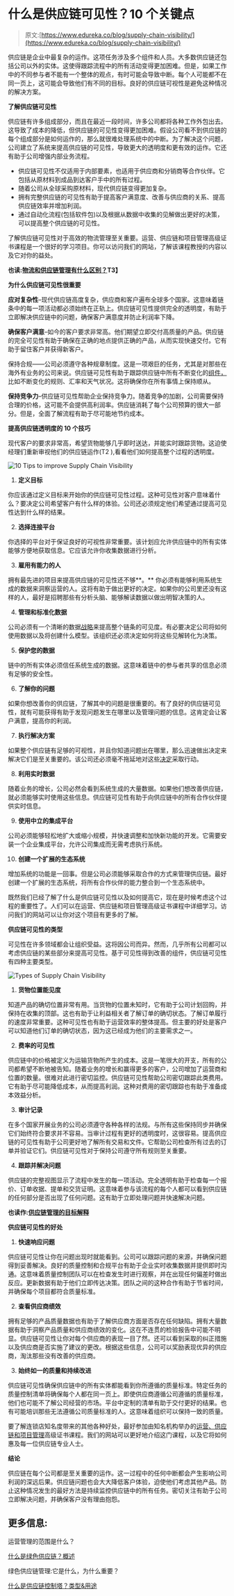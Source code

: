# 什么是供应链可见性？10 个关键点

> 原文:[https://www.edureka.co/blog/supply-chain-visibility/](https://www.edureka.co/blog/supply-chain-visibility/)

供应链是企业中最复杂的运作。这项任务涉及多个组件和人员。大多数供应链还包括公司以外的实体。这使得跟踪流程中的所有活动变得更加困难。但是，如果工作中的不同参与者不能有一个整体的观点，有时可能会导致中断。每个人可能都不在同一页上，这可能会导致他们有不同的目标。良好的供应链可视性是避免这种情况的解决方案。

**了解供应链可见性**

供应链有许多组成部分，而且在最近一段时间，许多公司都将各种工作外包出去。这导致了成本的降低，但供应链的可见性变得更加困难。假设公司看不到供应链的每个组成部分是如何运作的，那么就很难处理系统中的中断。为了解决这个问题，公司建立了系统来提高供应链的可见性，导致更大的透明度和更有效的运作。它还有助于公司增强内部业务流程。

*   供应链可见性不仅适用于内部要素，也适用于供应商和分销商等合作伙伴。它包括从原材料到成品到达客户手中的所有过程。
*   随着公司从全球采购原材料，现代供应链变得更加复杂。
*   拥有完整供应链的可见性有助于提高客户满意度、改善与供应商的关系、提高供应链效率并增加利润。
*   通过自动化流程(包括软件包)以及根据从数据中收集的见解做出更好的决策，可以提高整个供应链的可见性。

了解供应链可见性对于高效的物流管理至关重要。运营、供应链和项目管理高级证书课程是一个很好的学习项目。你可以访问我们的网站，了解该课程教授的内容以及它对你的益处。

**也读:[物流和供应链管理有什么区别？](https://www.edureka.co/blog/difference-between-logistics-and-supply-chain-management/)T3】**

**为什么供应链可见性很重要**

**应对复杂性**–现代供应链高度复杂，供应商和客户遍布全球多个国家。这意味着链条中的每一项活动都必须始终在正轨上。供应链可见性提供完全的透明度，有助于立即解决供应链中的问题，确保客户满意度并防止利润率下降。

**确保客户满意**–如今的客户要求非常高。他们期望立即交付高质量的产品。供应链的完全可见性有助于确保在正确的地点提供正确的产品，从而实现快速交付。它有助于留住客户并获得新客户。

保持合规——公司必须遵守各种规章制度。这是一项艰巨的任务，尤其是对那些在海外有业务的公司来说。供应链可见性有助于跟踪供应链中所有不断变化的[组件，](https://www.edureka.co/blog/components-of-supply-chain-management/)比如不断变化的规则、汇率和天气状况。这将确保你在所有事情上保持顺从。

**保持竞争力**–供应链可见性帮助企业保持竞争力。随着竞争的加剧，公司需要保持合理的价格，这可能不会提供高利润率。供应链消耗了每个公司预算的很大一部分。但是，全面了解流程有助于尽可能地节约成本。

**提高供应链透明度的 10 个技巧**

现代客户的要求非常高，希望货物能够几乎即时送达，并能实时跟踪货物。这迫使经理们重新审视他们的供应链运作(T2 ),看看他们如何提高整个过程的透明度。

![10 Tips to improve Supply Chain Visibility](../Images/8ae88c45c44a481ba3df9779f8c98941.png)

1.  **定义目标**

你应该通过定义目标来开始你的供应链可见性过程。这种可见性对客户意味着什么？要决定公司希望客户有什么样的体验。公司还必须规定他们希望通过提高可见性达到什么样的结果。

2.  **选择连接平台**

你选择的平台对于保证良好的可视性非常重要。该计划应允许供应链中的所有实体能够方便地获取信息。它应该允许你收集数据进行分析。

3.  **雇用有能力的人**

拥有最先进的项目来提高供应链的可见性还不够**。** 你必须有能够利用系统生成的数据来洞察运营的人。这将有助于做出更好的决定。如果你的公司里还没有这样的人，最好是招聘那些有分析头脑、能够解读数据以做出明智决策的人。

4.  **管理和标准化数据**

公司必须有一个清晰的数据[战略](https://www.edureka.co/blog/how-to-formulate-advanced-supply-chain-strategy/)来提高整个链条的可见度。有必要决定公司将如何使用数据以及将创建什么模型。该组织还必须决定如何将这些见解转化为决策。

5.  **保护您的数据**

链中的所有实体必须信任系统生成的数据。这意味着链中的参与者共享的信息必须有足够的安全性。

6.  **了解你的问题**

如果你想改善你的供应链，了解其中的问题是很重要的。有了良好的供应链可见性，就有可能获得有助于发现问题发生在哪里以及管理问题的信息。这肯定会让客户满意，提高你的利润。

7.  **执行解决方案**

如果整个供应链有足够的可视性，并且你知道问题出在哪里，那么迅速做出决定来解决它们是至关重要的。该公司还必须毫不拖延地对这些[决定](https://www.edureka.co/blog/major-decision-areas-in-supply-chain-management/)采取行动。

8.  **利用实时数据**

随着业务的增长，公司必然会看到系统生成的大量数据。如果他们想改善供应链，就必须能够实时使用这些信息。供应链可见性有助于向供应链中的所有合作伙伴提供实时信息。

9.  **使用中立的集成平台**

公司必须能够轻松地扩大或缩小规模，并快速调整和加快新功能的开发。它需要安装一个企业集成平台，允许公司集成而无需考虑执行系统。

10.  **创建一个扩展的生态系统**

增加系统的功能是一回事。但是公司必须能够采取合作的方式来管理供应链。最好创建一个扩展的生态系统，将所有合作伙伴的能力整合到一个生态系统中。

既然我们已经了解了什么是供应链可见性以及如何提高它，现在是时候考虑这个过程的重要性了。人们可以在运营、供应链和项目管理高级证书课程中详细学习。访问我们的网站可以让你对这个项目有更多的了解。

**供应链可见性的类型**

可见性在许多领域都会让组织受益。这将因公司而异。然而，几乎所有公司都可以考虑供应链的某些部分来提高可见性。基于可见性得到改善的组件，供应链可见性有四种主要类型。

![Types of Supply Chain Visibility](../Images/35fbb980a413e1234b6fbcbab20db4d6.png)

1.  **货物位置能见度**

知道产品的确切位置非常有用。当货物的位置未知时，它有助于公司计划回购，并保持在收集的顶部。这也有助于让利益相关者了解订单的确切状态。了解订单履行的速度非常重要。这种可见性也有助于运营效率的整体提高。但主要的好处是客户可以知道他们订单的确切状态，因为这已经成为他们的主要需求之一。

2.  **费率的可见性**

供应链中的价格被定义为运输货物所产生的成本。这是一笔很大的开支，所有的公司都希望不断地被告知。随着业务的增长和赢得更多的客户，公司增加了运营商和位置的数量。很难对此进行密切监控。供应链可见性帮助公司密切跟踪此类费用。它有助于尽可能降低成本，从而提高利润。这种对费用的密切跟踪也有助于准备成本效益分析。

3.  **审计记录**

在多个国家开展业务的公司必须遵守各种各样的法规。与所有这些保持同步并确保它们始终符合要求并不容易。当审计过程有更好的透明度时，这很容易。提高供应链的可见性有助于公司更好地了解所有交易和文件。它帮助公司检查所有过去的订单并验证它们。供应链可见性对于保持公司遵守所有规则至关重要。

4.  **跟踪并解决问题**

供应链的完整视图显示了流程中发生的每一项活动。完全透明有助于检查每一个报价、订单收据、提单和交货证明。这意味着参与该流程的每个人都可以看到供应链的任何部分是否出现了任何问题。这有助于立即处理问题并快速解决问题。

**也读作:[供应链管理的目标解释](https://www.edureka.co/blog/objectives-of-supply-chain-management-explained/)**

**供应链可见性的好处**

1.  **快速响应问题**

供应链可见性让你在问题出现时就能看到。公司可以跟踪问题的来源，并确保问题得到妥善解决。良好的质量控制和合规平台有助于企业实时收集数据并提供即时沟通。这意味着质量控制团队可以在检查发生时进行观察，并在出现任何偏差时做出反应。更新数据有助于他们立即传达决策。团队之间的这种合作有助于节省时间，并确保每个项目都符合质量标准。

2.  **查看供应商绩效**

拥有足够的产品质量数据也有助于了解供应商方面是否存在任何缺陷。拥有大量数据有助于洞察产品质量和供应商绩效的变化。这在不连贯的检验报告中可能不明显。供应链可见性让你对每个供应商的表现一目了然。还可以看到采取的纠正措施以及供应商是否实施了建议的更改。根据这些信息，公司可以奖励表现优异的供应商，淘汰那些没有改善的供应商。

3.  **始终如一的质量和持续改进**

供应链可见性确保供应链中的所有实体都能看到你所遵循的质量标准。特定任务的质量控制清单将确保每个人都在同一页上。即使供应商遵循公司遵循的质量标准，他们也可能不了解公司经营的市场。平台中定制的清单有助于交付更好的结果。也有可能培训那些无法遵循公司质量标准的人。这意味着组织可以保持一致的质量。

要了解连锁店知名度带来的其他各种好处，最好参加由知名机构举办的[运营、供应链和项目管理](https://www.edureka.co/highered/advanced-program-in-operations-supply-chain-project-management-iitg)高级证书课程。我们的网站可以更好地介绍这门课程，以及它将如何惠及每一位供应链专业人士。

**结论**

供应链在每个公司都是至关重要的运作。这一过程中的任何中断都会产生影响公司利润的深远后果。供应链问题也会大大降低客户体验，迫使他们考虑其他产品。防止这种情况发生的最好方法是持续监控供应链中的所有任务。密切关注有助于公司立即解决问题，并确保客户没有理由抱怨。

## **更多信息:**

运营管理的范围是什么？

[什么是绿色供应链？概述](https://www.edureka.co/blog/green-supply-chain)

绿色供应链管理:它是什么，为什么重要？

[什么是供应链控制塔？类型&用途](https://www.edureka.co/blog/supply-chain-control-tower/)